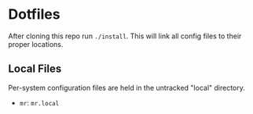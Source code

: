 # Dotfiles #
After cloning this repo run `./install`. This will link all config files
to their proper locations.

## Local Files ##
Per-system configuration files are held in the untracked "local"
directory.

- `mr`: `mr.local`
